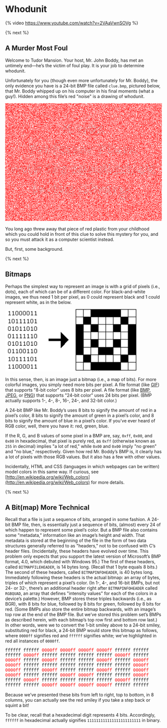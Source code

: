 # Whodunit

{% video https://www.youtube.com/watch?v=2VAaVwnSOVg %}

{% next %}

## A Murder Most Foul

Welcome to Tudor Mansion. Your host, Mr. John Boddy, has met an untimely end—he’s the victim of foul play. It is your job to determine whodunit.

Unfortunately for you (though even more unfortunately for Mr. Boddy), the only evidence you have is a 24-bit BMP file called `clue.bmp`, pictured below, that Mr. Boddy whipped up on his computer in his final moments (what a guy!). Hidden among this file’s red "noise" is a drawing of whodunit.

![the final clue](clue.bmp)

You long ago threw away that piece of red plastic from your childhood which you could hold in front of this clue to solve this mystery for you, and so you must attack it as a computer scientist instead.

But, first, some background.

{% next %}

## Bitmaps

Perhaps the simplest way to represent an image is with a grid of pixels (i.e., dots), each of which can be of a different color. For black-and-white images, we thus need 1 bit per pixel, as 0 could represent black and 1 could represent white, as in the below.

![a simple bitmap](bitmap.png)

In this sense, then, is an image just a bitmap (i.e., a map of bits). For more colorful images, you simply need more bits per pixel. A file format (like [GIF](https://en.wikipedia.org/wiki/GIF)) that supports "8-bit color" uses 8 bits per pixel. A file format (like [BMP](https://en.wikipedia.org/wiki/BMP_file_format), [JPEG](https://en.wikipedia.org/wiki/JPEG), or [PNG](https://en.wikipedia.org/wiki/Portable_Network_Graphics)) that supports "24-bit color" uses 24 bits per pixel. (BMP actually supports 1-, 4-, 8-, 16-, 24-, and 32-bit color.)

A 24-bit BMP like Mr. Boddy’s uses 8 bits to signify the amount of red in a pixel’s color, 8 bits to signify the amount of green in a pixel’s color, and 8 bits to signify the amount of blue in a pixel’s color. If you’ve ever heard of RGB color, well, there you have it: red, green, blue.

If the R, G, and B values of some pixel in a BMP are, say, `0xff`, `0x00`, and `0x00` in hexadecimal, that pixel is purely red, as `0xff` (otherwise known as `255` in decimal) implies "a lot of red," while `0x00` and `0x00` imply "no green" and "no blue," respectively. Given how red Mr. Boddy’s BMP is, it clearly has a lot of pixels with those RGB values. But it also has a few with other values.

Incidentally, HTML and CSS (languages in which webpages can be written) model colors in this same way. If curious, see [http://en.wikipedia.org/wiki/Web_colors](http://en.wikipedia.org/wiki/Web_colors) for more details.

{% next %}

## A Bit(map) More Technical

Recall that a file is just a sequence of bits, arranged in some fashion. A 24-bit BMP file, then, is essentially just a sequence of bits, (almost) every 24 of which happen to represent some pixel’s color. But a BMP file also contains some "metadata," information like an image’s height and width. That metadata is stored at the beginning of the file in the form of two data structures generally referred to as "headers," not to be confused with C’s header files. (Incidentally, these headers have evolved over time. This problem only expects that you support the latest version of Microsoft’s BMP format, 4.0, which debuted with Windows 95.) The first of these headers, called `BITMAPFILEHEADER`, is 14 bytes long. (Recall that 1 byte equals 8 bits.) The second of these headers, called `BITMAPINFOHEADER`, is 40 bytes long. Immediately following these headers is the actual bitmap: an array of bytes, triples of which represent a pixel’s color. (In 1-, 4-, and 16-bit BMPs, but not 24- or 32-, there’s an additional header right after `BITMAPINFOHEADER` called `RGBQUAD`, an array that defines "intensity values" for each of the colors in a device’s palette.) However, BMP stores these triples backwards (i.e., as BGR), with 8 bits for blue, followed by 8 bits for green, followed by 8 bits for red. (Some BMPs also store the entire bitmap backwards, with an image’s top row at the end of the BMP file. But we’ve stored this problem set’s BMPs as described herein, with each bitmap’s top row first and bottom row last.) In other words, were we to convert the 1-bit smiley above to a 24-bit smiley, substituting red for black, a 24-bit BMP would store this bitmap as follows, where `0000ff` signifies red and `ffffff` signifies white; we’ve highlighted in red all instances of `0000ff`.

<div style="font-family: courier">
ffffff  ffffff  <span style="color:red">0000ff</span>  <span style="color:red">0000ff</span>  <span style="color:red">0000ff</span>  <span style="color:red">0000ff</span>  ffffff  ffffff<br/>
ffffff  <span style="color:red">0000ff</span>  ffffff  ffffff  ffffff  ffffff  <span style="color:red">0000ff</span>  ffffff<br/>
<span style="color:red">0000ff</span>  ffffff  <span style="color:red">0000ff</span>  ffffff  ffffff  <span style="color:red">0000ff</span>  ffffff  <span style="color:red">0000ff</span><br/>
<span style="color:red">0000ff</span>  ffffff  ffffff  ffffff  ffffff  ffffff  ffffff  <span style="color:red">0000ff</span><br/>
<span style="color:red">0000ff</span>  ffffff  <span style="color:red">0000ff</span>  ffffff  ffffff  <span style="color:red">0000ff</span>  ffffff  <span style="color:red">0000ff</span><br/>
<span style="color:red">0000ff</span>  ffffff  ffffff  <span style="color:red">0000ff</span>  <span style="color:red">0000ff</span>  ffffff  ffffff  <span style="color:red">0000ff</span><br/>
ffffff  <span style="color:red">0000ff</span>  ffffff  ffffff  ffffff  ffffff  <span style="color:red">0000ff</span>  ffffff<br/>
ffffff  ffffff  <span style="color:red">0000ff</span>  <span style="color:red">0000ff</span>  <span style="color:red">0000ff</span>  <span style="color:red">0000ff</span>  ffffff  ffffff
</div>

Because we’ve presented these bits from left to right, top to bottom, in 8 columns, you can actually see the red smiley if you take a step back or squint a bit!

To be clear, recall that a hexadecimal digit represents 4 bits. Accordingly, `ffffff` in hexadecimal actually signifies `111111111111111111111111` in binary.
